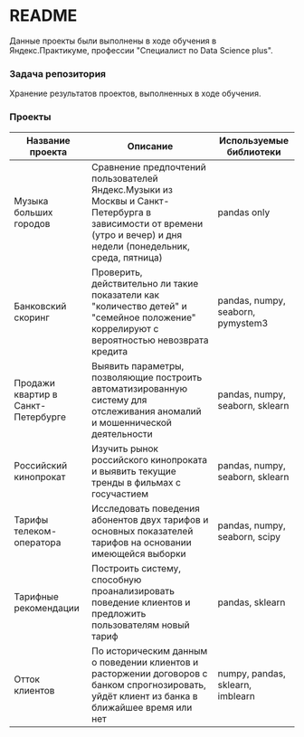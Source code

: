 # README

Данные проекты были выполнены в ходе обучения в Яндекс.Практикуме, профессии "Специалист по Data Science plus".

### Задача репозитория

Хранение результатов проектов, выполненных в ходе обучения.

### Проекты

|Название проекта| Описание | Используемые библиотеки|
|----------------|----------|------------------------|
|Музыка больших городов|Сравнение предпочтений пользователей Яндекс.Музыки из Москвы и Санкт-Петербурга в зависимости от времени (утро и вечер) и дня недели (понедельник, среда, пятница) | pandas only |
|Банковский скоринг|Проверить, действительно ли такие показатели как "количество детей" и "семейное положение" коррелируют с вероятностью невозврата кредита |pandas, numpy, seaborn, pymystem3|
|Продажи квартир в Санкт-Петербурге|Выявить параметры, позволяющие построить автоматизированную систему для отслеживания аномалий и мошеннической деятельности |pandas, numpy, seaborn, sklearn|
|Российский кинопрокат|Изучить рынок российского кинопроката и выявить текущие тренды в фильмах с госучастием|pandas, numpy, seaborn, sklearn|
|Тарифы телеком-оператора|Исследовать поведения абонентов двух тарифов и основных показателей тарифов на основании имеющейся выборки|pandas, numpy, seaborn, scipy|
|Тарифные рекомендации|Построить систему, способную проанализировать поведение клиентов и предложить пользователям новый тариф|pandas, sklearn|
|Отток клиентов|По историческим данным о поведении клиентов и расторжении договоров с банком спрогнозировать, уйдёт клиент из банка в ближайшее время или нет|numpy, pandas, sklearn, imblearn|

